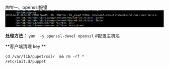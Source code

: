 ###一、openssl报错
![](/assets/2.png)

**处理方法：** `yum  -y openssl-devel openssl` #配置主机名

**客户端清理 key **
    
    cd /var/lib/pupet/ssl/  && rm -rf *
    /etc/init.d/puppet

